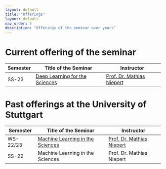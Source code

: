```yaml
---
layout: default
title: "Offerings"
layout: default
nav_order: 5
description: "Offerings of the seminar over years"
---
```


# Current offering of the seminar

| Semester | Title of the Seminar | Instructor |
|-----|------------|--------------------------|
| SS-23 | [Deep Learning for the Sciences](https://uni-stuttgart-mls.github.io/dl4sci-ss23) | [Prof. Dr. Mathias Niepert](http://matlog.net/) |



# Past offerings at the University of Stuttgart

| Semester | Title of the Seminar                                         | Instructor                                      |
| -------- | ------------------------------------------------------------ | ----------------------------------------------- |
| WS-22/23 | [Machine Learning in the Sciences](https://uni-stuttgart-mls.github.io/ml4sci-ws22-23) | [Prof. Dr. Mathias Niepert](http://matlog.net/) |
| SS-22    | Machine Learning in the Sciences                             | Prof. Dr. Mathias Niepert                       |

